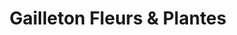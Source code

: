---
title: "Gailleton Fleurs & Plantes"
url: /grezieu-la-varenne/gailleton-fleurs-et-plantes/
shop: centre de jardinage
---